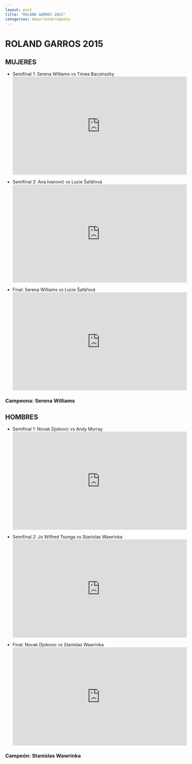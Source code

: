```yaml
---
layout: post
title: "ROLAND GARROS 2015"
categories: deportesderaqueta
---
```


# ROLAND GARROS 2015

## MUJERES

- Semifinal 1: Serena Williams vs Timea Bacsinszky <iframe width="560" height="315" src="https://www.youtube.com/embed/ZCAzWazH3fg" frameborder="0" allow="accelerometer; autoplay; encrypted-media; gyroscope; picture-in-picture" allowfullscreen></iframe>

- Semifinal 2: Ana Ivanović vs Lucie Šafářová <iframe width="560" height="315" src="https://www.youtube.com/embed/i6_wPWZ8AgU" frameborder="0" allow="accelerometer; autoplay; encrypted-media; gyroscope; picture-in-picture" allowfullscreen></iframe>

- Final: Serena Williams vs Lucie Šafářová <iframe width="560" height="315" src="https://www.youtube.com/embed/OzUtFZo8bKQ" frameborder="0" allow="accelerometer; autoplay; encrypted-media; gyroscope; picture-in-picture" allowfullscreen></iframe>

### Campeona: Serena Williams

## HOMBRES

- Semifinal 1: Novak Djokovic vs Andy Murray <iframe width="560" height="315" src="https://www.youtube.com/embed/0vLKPnIx3fI" frameborder="0" allow="accelerometer; autoplay; encrypted-media; gyroscope; picture-in-picture" allowfullscreen></iframe>

- Semifinal 2: Jo Wilfred Tsonga vs Stanislas Wawrinka <iframe width="560" height="315" src="https://www.youtube.com/embed/96dWmFxY-6Y" frameborder="0" allow="accelerometer; autoplay; encrypted-media; gyroscope; picture-in-picture" allowfullscreen></iframe>

- Final: Novak Djokovic vs Stanislas Wawrinka <iframe width="560" height="315" src="https://www.youtube.com/embed/JzLC_CVvLdw" frameborder="0" allow="accelerometer; autoplay; encrypted-media; gyroscope; picture-in-picture" allowfullscreen></iframe>

### Campeón: Stanislas Wawrinka
